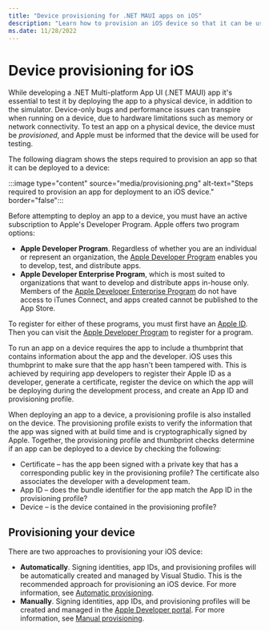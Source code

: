 ```yaml
---
title: "Device provisioning for .NET MAUI apps on iOS"
description: "Learn how to provision an iOS device so that it can be used to test a .NET MAUI iOS app."
ms.date: 11/28/2022
---
```


# Device provisioning for iOS

While developing a .NET Multi-platform App UI (.NET MAUI) app it's essential to test it by deploying the app to a physical device, in addition to the simulator. Device-only bugs and performance issues can transpire when running on a device, due to hardware limitations such as memory or network connectivity. To test an app on a physical device, the device must be *provisioned*, and Apple must be informed that the device will be used for testing.

The following diagram shows the steps required to provision an app so that it can be deployed to a device:

:::image type="content" source="media/provisioning.png" alt-text="Steps required to provision an app for deployment to an iOS device." border="false":::

Before attempting to deploy an app to a device, you must have an active subscription to Apple's Developer Program. Apple offers two program options:

- **Apple Developer Program**. Regardless of whether you are an individual or represent an organization, the [Apple Developer Program](https://developer.apple.com/programs/) enables you to develop, test, and distribute apps.
- **Apple Developer Enterprise Program**, which is most suited to organizations that want to develop and distribute apps in-house only. Members of the [Apple Developer Enterprise Program](https://developer.apple.com/programs/enterprise/) do not have access to iTunes Connect, and apps created cannot be published to the App Store.

To register for either of these programs, you must first have an [Apple ID](https://appleid.apple.com/). Then you can visit the [Apple Developer Program](https://developer.apple.com/programs/enroll/) to register for a program.

To run an app on a device requires the app to include a thumbprint that contains information about the app and the developer. iOS uses this thumbprint to make sure that the app hasn't been tampered with. This is achieved by requiring app developers to register their Apple ID as a developer, generate a certificate, register the device on which the app will be deploying during the development process, and create an App ID and provisioning profile.

When deploying an app to a device, a provisioning profile is also installed on the device. The provisioning profile exists to verify the information that the app was signed with at build time and is cryptographically signed by Apple. Together, the provisioning profile and thumbprint checks determine if an app can be deployed to a device by checking the following:

- Certificate – has the app been signed with a private key that has a corresponding public key in the provisioning profile? The certificate also associates the developer with a development team.
- App ID – does the bundle identifier for the app match the App ID in the provisioning profile?
- Device – is the device contained in the provisioning profile?

## Provisioning your device

There are two approaches to provisioning your iOS device:

- **Automatically**. Signing identities, app IDs, and provisioning profiles will be automatically created and managed by Visual Studio. This is the recommended approach for provisioning an iOS device. For more information, see [Automatic provisioning](automatic-provisioning.md).
- **Manually**. Signing identities, app IDs, and provisioning profiles will be created and managed in the [Apple Developer portal](https://developer.apple.com/account). For more information, see [Manual provisioning](manual-provisioning.md).
